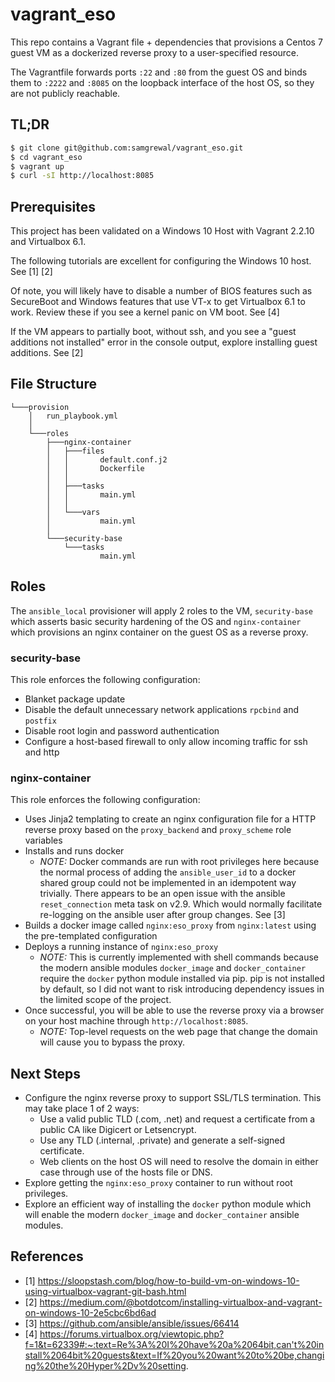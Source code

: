 # vagrant_eso

This repo contains a Vagrant file + dependencies that provisions a Centos 7 guest VM as a dockerized reverse proxy to a user-specified resource.

The Vagrantfile forwards ports `:22` and `:80` from the guest OS and binds them to `:2222` and `:8085` on the loopback interface of the host OS, so they are not publicly reachable. 

## TL;DR

```bash
$ git clone git@github.com:samgrewal/vagrant_eso.git
$ cd vagrant_eso
$ vagrant up
$ curl -sI http://localhost:8085
```

##  Prerequisites

This project has been validated on a Windows 10 Host with Vagrant 2.2.10 and Virtualbox 6.1. 

The following tutorials are excellent for configuring the Windows 10 host. See [1] [2]

Of note, you will likely have to disable a number of BIOS features such as SecureBoot and Windows features that use VT-x to get Virtualbox 6.1 to work. Review these if you see a kernel panic on VM boot. See [4]

If the VM appears to partially boot, without ssh, and you see a "guest additions not installed" error in the console output, explore installing guest additions. See [2]

## File Structure

```
└───provision
    │   run_playbook.yml
    │
    └───roles
        ├───nginx-container
        │   ├───files
        │   │       default.conf.j2
        │   │       Dockerfile
        │   │
        │   ├───tasks
        │   │       main.yml
        │   │
        │   └───vars
        │           main.yml
        │
        └───security-base
            └───tasks
                    main.yml
```

## Roles

The `ansible_local` provisioner will apply 2 roles to the VM, `security-base` which asserts basic security hardening of the OS and `nginx-container` which provisions an nginx container on the guest OS as a reverse proxy. 

###  security-base
This role enforces the following configuration: 
- Blanket package update
- Disable the default unnecessary network applications `rpcbind` and `postfix`
- Disable root login and password authentication
- Configure a host-based firewall to only allow incoming traffic for ssh and http

### nginx-container

This role enforces the following configuration:
- Uses Jinja2 templating to create an nginx configuration file for a HTTP reverse proxy based on the `proxy_backend` and `proxy_scheme` role variables
- Installs and runs docker
	- *NOTE:* Docker commands are run with root privileges here because the normal process of adding the `ansible_user_id` to a docker shared group could not be implemented in an idempotent way trivially. There appears to be an open issue with the ansible `reset_connection` meta task on v2.9. Which would normally facilitate re-logging on the ansible user after group changes. See [3]
- Builds a docker image called `nginx:eso_proxy` from `nginx:latest` using the pre-templated configuration 
- Deploys a running instance of `nginx:eso_proxy`
	- *NOTE:* This is currently implemented with shell commands because the modern ansible modules `docker_image` and `docker_container` require the `docker` python module installed via pip. pip is not installed by default, so I did not want to risk introducing dependency issues in the limited scope of the project. 
- Once successful, you will be able to use the reverse proxy via a browser on your host machine through `http://localhost:8085`. 
	- *NOTE:* Top-level requests on the web page that change the domain will cause you to bypass the proxy.

## Next Steps

- Configure the nginx reverse proxy to support SSL/TLS termination. This may take place 1 of 2 ways:
	- Use a valid public TLD (.com, .net) and request a certificate from a public CA like Digicert or Letsencrypt. 
	- Use any TLD (.internal, .private) and generate a self-signed certificate. 
	- Web clients on the host OS will need to resolve the domain in either case through use of the hosts file or DNS.
- Explore getting the `nginx:eso_proxy` container to run without root privileges. 
- Explore an efficient way of installing the `docker` python module which will enable the modern `docker_image` and `docker_container` ansible modules.

## References
- [1] https://sloopstash.com/blog/how-to-build-vm-on-windows-10-using-virtualbox-vagrant-git-bash.html
- [2] https://medium.com/@botdotcom/installing-virtualbox-and-vagrant-on-windows-10-2e5cbc6bd6ad
- [3] https://github.com/ansible/ansible/issues/66414
- [4] https://forums.virtualbox.org/viewtopic.php?f=1&t=62339#:~:text=Re%3A%20I%20have%20a%2064bit,can't%20install%2064bit%20guests&text=If%20you%20want%20to%20be,changing%20the%20Hyper%2Dv%20setting.

